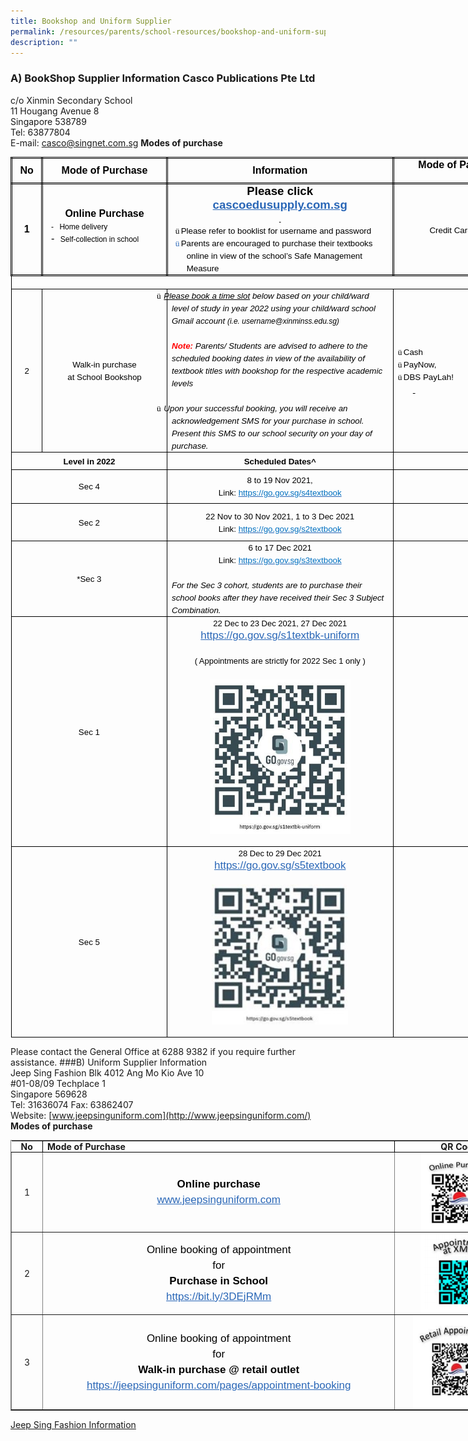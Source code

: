 ```yaml
---
title: Bookshop and Uniform Supplier
permalink: /resources/parents/school-resources/bookshop-and-uniform-supplier/
description: ""
---
```

### A) BookShop Supplier Information Casco Publications Pte Ltd <br />
c/o Xinmin Secondary School <br />
11 Hougang Avenue 8 <br />
Singapore 538789 <br />
Tel: 63877804 <br />
E-mail:&nbsp;[casco@singnet.com.sg](mailto:casco@singnet.com.sg) **Modes of
purchase**

<table
  style="
    margin: 0px;
    outline: 0px;
    padding: 0px;
    border-collapse: collapse;
    width: 826.586px;
    border: none;
  "
  width="654"
  cellpadding="0"
  cellspacing="0"
  border="1"
  class="MsoTableGrid"
>
  <tbody style="margin: 0px; outline: 0px; padding: 0px">
    <tr style="margin: 0px; outline: 0px; padding: 0px; height: 29.05pt">
      <td
        style="
          margin: 0px;
          outline: 0px;
          padding: 0in 5.4pt;
          width: 26.3pt;
          border: 2.5pt double windowtext;
          height: 29.05pt;
        "
        width="35"
      >
        <p
          style="
            margin: 0px 0px 0.0001pt;
            outline: 0px;
            padding: 0px;
            line-height: normal;
            color: rgb(0, 0, 0);
            font-family: Helvetica, sans-serif;
            font-size: 17px;
            font-weight: 400;
            text-align: center;
          "
          align="center"
          class="MsoNormal"
        >
          <b style="margin: 0px; outline: 0px; padding: 0px"
            ><span
              style="margin: 0px; outline: 0px; padding: 0px; font-size: 12pt"
              >No</span
            ></b
          >
        </p>
      </td>
      <td
        style="
          margin: 0px;
          outline: 0px;
          padding: 0in 5.4pt;
          width: 216px;
          border-top: 2.5pt double windowtext;
          border-right: 2.5pt double windowtext;
          border-bottom: 2.5pt double windowtext;
          border-image: initial;
          border-left: none;
          height: 29.05pt;
        "
        width="133"
      >
        <p
          style="
            margin: 0px 0px 0.0001pt;
            outline: 0px;
            padding: 0px;
            line-height: normal;
            color: rgb(0, 0, 0);
            font-family: Helvetica, sans-serif;
            font-size: 17px;
            font-weight: 400;
            text-align: center;
          "
          align="center"
          class="MsoNormal"
        >
          <b style="margin: 0px; outline: 0px; padding: 0px"
            ><span
              style="margin: 0px; outline: 0px; padding: 0px; font-size: 12pt"
              >Mode of Purchase</span
            ></b
          >
        </p>
      </td>
      <td
        style="
          margin: 0px;
          outline: 0px;
          padding: 0in 5.4pt;
          width: 4in;
          border-top: 2.5pt double windowtext;
          border-right: 2.5pt double windowtext;
          border-bottom: 2.5pt double windowtext;
          border-image: initial;
          border-left: none;
          height: 29.05pt;
        "
        width="384"
      >
        <p
          style="
            margin: 0px 0px 0.0001pt;
            outline: 0px;
            padding: 0px;
            line-height: normal;
            color: rgb(0, 0, 0);
            font-family: Helvetica, sans-serif;
            font-size: 17px;
            font-weight: 400;
            text-align: center;
          "
          align="center"
          class="MsoNormal"
        >
          <b style="margin: 0px; outline: 0px; padding: 0px"
            ><span
              style="margin: 0px; outline: 0px; padding: 0px; font-size: 12pt"
              >Information</span
            ></b
          >
        </p>
      </td>
      <td
        style="
          margin: 0px;
          outline: 0px;
          padding: 0in 5.4pt;
          width: 235px;
          border-top: 2.5pt double windowtext;
          border-right: 2.5pt double windowtext;
          border-bottom: 2.5pt double windowtext;
          border-image: initial;
          border-left: none;
          height: 29.05pt;
        "
        valign="top"
        width="102"
      >
        <p
          style="
            margin: 0px 0px 0.0001pt;
            outline: 0px;
            padding: 0px;
            line-height: normal;
            color: rgb(0, 0, 0);
            font-family: Helvetica, sans-serif;
            font-size: 17px;
            font-weight: 400;
            text-align: center;
          "
          align="center"
          class="MsoNormal"
        >
          <b style="margin: 0px; outline: 0px; padding: 0px"
            ><span
              style="margin: 0px; outline: 0px; padding: 0px; font-size: 12pt"
              >Mode of Payment</span
            ></b
          >
        </p>
      </td>
    </tr>
    <tr style="margin: 0px; outline: 0px; padding: 0px; height: 83.65pt">
      <td
        style="
          margin: 0px;
          outline: 0px;
          padding: 0in 5.4pt;
          width: 26.3pt;
          border-right: 2.5pt double windowtext;
          border-bottom: 2.5pt double windowtext;
          border-left: 2.5pt double windowtext;
          border-image: initial;
          border-top: none;
          height: 83.65pt;
        "
        width="35"
      >
        <p
          style="
            margin: 0px 0px 0.0001pt;
            outline: 0px;
            padding: 0px;
            line-height: normal;
            color: rgb(0, 0, 0);
            font-family: Helvetica, sans-serif;
            font-size: 17px;
            font-weight: 400;
            text-align: center;
          "
          align="center"
          class="MsoNormal"
        >
          <b style="margin: 0px; outline: 0px; padding: 0px"
            ><span
              style="margin: 0px; outline: 0px; padding: 0px; font-size: 12pt"
              >1</span
            ></b
          >
        </p>
      </td>
      <td
        style="
          margin: 0px;
          outline: 0px;
          padding: 0in 5.4pt;
          width: 99.45pt;
          border-top: none;
          border-left: none;
          border-bottom: 2.5pt double windowtext;
          border-right: 2.5pt double windowtext;
          height: 83.65pt;
        "
        width="133"
      >
        <p
          style="
            margin: 0px 0px 0.0001pt;
            outline: 0px;
            padding: 0px;
            line-height: normal;
            color: rgb(0, 0, 0);
            font-family: Helvetica, sans-serif;
            font-size: 17px;
            font-weight: 400;
            text-align: center;
          "
          align="center"
          class="MsoNormal"
        >
          <b style="margin: 0px; outline: 0px; padding: 0px"
            ><span
              style="margin: 0px; outline: 0px; padding: 0px; font-size: 12pt"
              >Online Purchase</span
            ></b
          >
        </p>
        <p
          style="
            margin: 0in 0in 0.0001pt 13.3pt;
            outline: 0px;
            padding: 0px;
            line-height: normal;
            color: rgb(0, 0, 0);
            font-family: Helvetica, sans-serif;
            font-size: 17px;
            font-weight: 400;
            text-indent: -9pt;
          "
          class="MsoListParagraphCxSpFirst"
        >
          <span style="margin: 0px; outline: 0px; padding: 0px; font-size: 9pt"
            >-<span
              style="
                margin: 0px;
                outline: 0px;
                padding: 0px;
                font-variant-numeric: normal;
                font-variant-east-asian: normal;
                font-stretch: normal;
                font-size: 7pt;
                line-height: normal;
                font-family: 'Times New Roman';
              "
              >&nbsp;&nbsp;&nbsp;<span>&nbsp;</span></span
            ></span
          ><span style="margin: 0px; outline: 0px; padding: 0px; font-size: 9pt"
            >Home delivery</span
          >
        </p>
        <p
          style="
            margin: 0in 0in 8pt 13.3pt;
            outline: 0px;
            padding: 0px;
            line-height: normal;
            color: rgb(0, 0, 0);
            font-family: Helvetica, sans-serif;
            font-size: 17px;
            font-weight: 400;
            text-indent: -9pt;
          "
          class="MsoListParagraphCxSpLast"
        >
          <span style="margin: 0px; outline: 0px; padding: 0px; font-size: 12pt"
            >-<span
              style="
                margin: 0px;
                outline: 0px;
                padding: 0px;
                font-variant-numeric: normal;
                font-variant-east-asian: normal;
                font-stretch: normal;
                font-size: 7pt;
                line-height: normal;
                font-family: 'Times New Roman';
              "
              >&nbsp;&nbsp;&nbsp;<span>&nbsp;</span></span
            ></span
          ><span style="margin: 0px; outline: 0px; padding: 0px; font-size: 9pt"
            >Self-collection in school<b
              style="margin: 0px; outline: 0px; padding: 0px"
            ></b></span
          ><b style="margin: 0px; outline: 0px; padding: 0px"
            ><span
              style="margin: 0px; outline: 0px; padding: 0px; font-size: 12pt"
            ></span
          ></b>
        </p>
      </td>
      <td
        style="
          margin: 0px;
          outline: 0px;
          padding: 0in 5.4pt;
          width: 4in;
          border-top: none;
          border-left: none;
          border-bottom: 2.5pt double windowtext;
          border-right: 2.5pt double windowtext;
          height: 83.65pt;
        "
        width="384"
      >
        <p
          style="
            margin: 0px 0px 0.0001pt;
            outline: 0px;
            padding: 0px;
            line-height: normal;
            color: rgb(0, 0, 0);
            font-family: Helvetica, sans-serif;
            font-size: 17px;
            font-weight: 400;
            text-align: center;
          "
          align="center"
          class="MsoNormal"
        >
          <b style="margin: 0px; outline: 0px; padding: 0px"
            ><span
              style="margin: 0px; outline: 0px; padding: 0px; font-size: 14pt"
              >Please click</span
            ></b
          >
        </p>
        <p
          style="
            margin: 0px 0px 0.0001pt;
            outline: 0px;
            padding: 0px;
            line-height: normal;
            color: rgb(0, 0, 0);
            font-family: Helvetica, sans-serif;
            font-size: 17px;
            font-weight: 400;
            text-align: center;
          "
          align="center"
          class="MsoNormal"
        >
          <a
            style="
              margin: 0px;
              outline: 0px;
              padding: 0px;
              color: rgb(42, 103, 183);
              text-decoration: underline;
            "
            target="_blank"
            href="http://cascoedusupply.com.sg/"
            ><b style="margin: 0px; outline: 0px; padding: 0px"
              ><span
                style="margin: 0px; outline: 0px; padding: 0px; font-size: 14pt"
                >cascoedusupply.com.sg</span
              ></b
            ></a
          ><b style="margin: 0px; outline: 0px; padding: 0px"
            ><u style="margin: 0px; outline: 0px; padding: 0px"
              ><span
                style="
                  margin: 0px;
                  outline: 0px;
                  padding: 0px;
                  font-size: 14pt;
                  color: rgb(42, 103, 183);
                "
              ></span></u
          ></b>
        </p>
        <p
          style="
            margin: 0px 0px 0.0001pt;
            outline: 0px;
            padding: 0px;
            line-height: normal;
            color: rgb(0, 0, 0);
            font-family: Helvetica, sans-serif;
            font-size: 17px;
            font-weight: 400;
            text-align: center;
          "
          align="center"
          class="MsoNormal"
        >
          <b style="margin: 0px; outline: 0px; padding: 0px"
            ><u style="margin: 0px; outline: 0px; padding: 0px"
              ><span
                style="
                  margin: 0px;
                  outline: 0px;
                  padding: 0px;
                  font-size: 7pt;
                  color: rgb(42, 103, 183);
                "
                >&nbsp;</span
              ></u
            ></b
          >
        </p>
        <p
          style="
            margin: 0in 0in 0.0001pt 17pt;
            outline: 0px;
            padding: 0px;
            line-height: normal;
            color: rgb(0, 0, 0);
            font-family: Helvetica, sans-serif;
            font-size: 17px;
            font-weight: 400;
            text-indent: -13.5pt;
          "
          class="MsoListParagraphCxSpFirst"
        >
          <span
            style="
              margin: 0px;
              outline: 0px;
              padding: 0px;
              font-size: 10pt;
              font-family: Wingdings;
            "
            >ü<span
              style="
                margin: 0px;
                outline: 0px;
                padding: 0px;
                font-variant-numeric: normal;
                font-variant-east-asian: normal;
                font-stretch: normal;
                font-size: 7pt;
                line-height: normal;
                font-family: 'Times New Roman';
              "
              ><span>&nbsp;</span></span
            ></span
          ><span
            style="margin: 0px; outline: 0px; padding: 0px; font-size: 10pt"
            >Please refer to booklist for username and password</span
          >
        </p>
        <p
          style="
            margin: 0in 0in 0.0001pt 17pt;
            outline: 0px;
            padding: 0px;
            line-height: normal;
            color: rgb(0, 0, 0);
            font-family: Helvetica, sans-serif;
            font-size: 17px;
            font-weight: 400;
            text-indent: -13.5pt;
          "
          class="MsoListParagraphCxSpLast"
        >
          <span
            style="
              margin: 0px;
              outline: 0px;
              padding: 0px;
              font-size: 10pt;
              font-family: Wingdings;
              color: rgb(42, 103, 183);
            "
            >ü<span
              style="
                margin: 0px;
                outline: 0px;
                padding: 0px;
                font-variant-numeric: normal;
                font-variant-east-asian: normal;
                font-stretch: normal;
                font-size: 7pt;
                line-height: normal;
                font-family: 'Times New Roman';
              "
              ><span>&nbsp;</span></span
            ></span
          ><span
            style="margin: 0px; outline: 0px; padding: 0px; font-size: 10pt"
            >Parents are encouraged to purchase their textbooks online in view
            of the school’s Safe Management Measure<span
              style="
                margin: 0px;
                outline: 0px;
                padding: 0px;
                color: rgb(42, 103, 183);
              "
            ></span
          ></span>
        </p>
      </td>
      <td
        style="
          margin: 0px;
          outline: 0px;
          padding: 0in 5.4pt;
          width: 76.5pt;
          border-top: none;
          border-left: none;
          border-bottom: 2.5pt double windowtext;
          border-right: 2.5pt double windowtext;
          height: 83.65pt;
        "
        width="102"
      >
        <p
          style="
            margin: 0px 0px 0.0001pt;
            outline: 0px;
            padding: 0px;
            line-height: normal;
            color: rgb(0, 0, 0);
            font-family: Helvetica, sans-serif;
            font-size: 17px;
            font-weight: 400;
            text-align: center;
          "
          align="center"
          class="MsoNormal"
        >
          <span style="margin: 0px; outline: 0px; padding: 0px; font-size: 10pt"
            >Credit Card only</span
          ><b style="margin: 0px; outline: 0px; padding: 0px"
            ><span
              style="margin: 0px; outline: 0px; padding: 0px; font-size: 14pt"
            ></span
          ></b>
        </p>
      </td>
    </tr>
    <tr style="margin: 0px; outline: 0px; padding: 0px; height: 13.45pt">
      <td
        style="
          margin: 0px;
          outline: 0px;
          padding: 0in 5.4pt;
          width: 490.25pt;
          border-right: 1pt solid windowtext;
          border-bottom: 1pt solid windowtext;
          border-left: 1pt solid windowtext;
          border-image: initial;
          border-top: none;
          background-image: initial;
          background-position: initial;
          background-size: initial;
          background-repeat: initial;
          background-attachment: initial;
          background-origin: initial;
          background-clip: initial;
          height: 13.45pt;
        "
        colspan="4"
        width="654"
      >
        <p
          style="
            margin: 0px 0px 0.0001pt;
            outline: 0px;
            padding: 0px;
            line-height: normal;
            color: rgb(0, 0, 0);
            font-family: Helvetica, sans-serif;
            font-size: 17px;
            font-weight: 400;
            background-image: initial;
            background-position: initial;
            background-size: initial;
            background-repeat: initial;
            background-attachment: initial;
            background-origin: initial;
            background-clip: initial;
          "
          class="MsoNormal"
        >
          <i style="margin: 0px; outline: 0px; padding: 0px">&nbsp;</i>
        </p>
      </td>
    </tr>
    <tr style="margin: 0px; outline: 0px; padding: 0px; height: 152.05pt">
      <td
        style="
          margin: 0px;
          outline: 0px;
          padding: 0in 5.4pt;
          width: 26.3pt;
          border-right: 1pt solid windowtext;
          border-bottom: 1pt solid windowtext;
          border-left: 1pt solid windowtext;
          border-image: initial;
          border-top: none;
          height: 152.05pt;
        "
        width="35"
      >
        <p
          style="
            margin: 0px 0px 0.0001pt;
            outline: 0px;
            padding: 0px;
            line-height: normal;
            color: rgb(0, 0, 0);
            font-family: Helvetica, sans-serif;
            font-size: 17px;
            font-weight: 400;
            text-align: center;
          "
          align="center"
          class="MsoNormal"
        >
          <span style="margin: 0px; outline: 0px; padding: 0px; font-size: 10pt"
            >2</span
          >
        </p>
      </td>
      <td
        style="
          margin: 0px;
          outline: 0px;
          padding: 0in 5.4pt;
          width: 99.45pt;
          border-top: none;
          border-left: none;
          border-bottom: 1pt solid windowtext;
          border-right: 1pt solid windowtext;
          height: 152.05pt;
        "
        width="133"
      >
        <p
          style="
            margin: 0px 0px 0.0001pt;
            outline: 0px;
            padding: 0px;
            line-height: normal;
            color: rgb(0, 0, 0);
            font-family: Helvetica, sans-serif;
            font-size: 17px;
            font-weight: 400;
            text-align: center;
          "
          align="center"
          class="MsoNormal"
        >
          <span style="margin: 0px; outline: 0px; padding: 0px; font-size: 10pt"
            >Walk-in purchase</span
          >
        </p>
        <p
          style="
            margin: 0px 0px 0.0001pt;
            outline: 0px;
            padding: 0px;
            line-height: normal;
            color: rgb(0, 0, 0);
            font-family: Helvetica, sans-serif;
            font-size: 17px;
            font-weight: 400;
            text-align: center;
          "
          align="center"
          class="MsoNormal"
        >
          <span style="margin: 0px; outline: 0px; padding: 0px; font-size: 10pt"
            >at School Bookshop</span
          >
        </p>
      </td>
      <td
        style="
          margin: 0px;
          outline: 0px;
          padding: 0in 5.4pt;
          width: 4in;
          border-top: none;
          border-left: none;
          border-bottom: 1pt solid windowtext;
          border-right: 1pt solid windowtext;
          height: 152.05pt;
        "
        width="384"
      >
        <p
          style="
            margin: 0px 0px 0.0001pt;
            outline: 0px;
            padding: 0px;
            line-height: normal;
            color: rgb(0, 0, 0);
            font-family: Helvetica, sans-serif;
            font-size: 17px;
            font-weight: 400;
            text-indent: -0.25in;
            background-image: initial;
            background-position: initial;
            background-size: initial;
            background-repeat: initial;
            background-attachment: initial;
            background-origin: initial;
            background-clip: initial;
          "
          class="MsoListParagraphCxSpFirst"
        >
          <span
            style="
              margin: 0px;
              outline: 0px;
              padding: 0px;
              font-size: 10pt;
              font-family: Wingdings;
            "
            >ü<span
              style="
                margin: 0px;
                outline: 0px;
                padding: 0px;
                font-variant-numeric: normal;
                font-variant-east-asian: normal;
                font-stretch: normal;
                font-size: 7pt;
                line-height: normal;
                font-family: 'Times New Roman';
              "
              >&nbsp;<span>&nbsp;</span></span
            ></span
          ><i style="margin: 0px; outline: 0px; padding: 0px"
            ><u style="margin: 0px; outline: 0px; padding: 0px"
              ><span
                style="margin: 0px; outline: 0px; padding: 0px; font-size: 10pt"
                >Please book a time slot</span
              ></u
            ></i
          ><i style="margin: 0px; outline: 0px; padding: 0px"
            ><span
              style="margin: 0px; outline: 0px; padding: 0px; font-size: 10pt"
              ><span>&nbsp;</span>below based on your child/ward level of study
              in year 2022 using your child/ward school Gmail account<span
                >&nbsp;</span
              ></span
            ></i
          ><i style="margin: 0px; outline: 0px; padding: 0px"
            ><span
              style="margin: 0px; outline: 0px; padding: 0px; font-size: 9pt"
              >(i.e. username@xinminss.edu.sg)</span
            ></i
          ><i style="margin: 0px; outline: 0px; padding: 0px"
            ><span
              style="margin: 0px; outline: 0px; padding: 0px; font-size: 10pt"
            ></span
          ></i>
        </p>
        <p
          style="
            margin: 0px 0px 0.0001pt;
            outline: 0px;
            padding: 0px;
            line-height: normal;
            color: rgb(0, 0, 0);
            font-family: Helvetica, sans-serif;
            font-size: 17px;
            font-weight: 400;
            background-image: initial;
            background-position: initial;
            background-size: initial;
            background-repeat: initial;
            background-attachment: initial;
            background-origin: initial;
            background-clip: initial;
          "
          class="MsoListParagraphCxSpMiddle"
        >
          <i style="margin: 0px; outline: 0px; padding: 0px"
            ><span
              style="margin: 0px; outline: 0px; padding: 0px; font-size: 10pt"
              >&nbsp;</span
            ></i
          >
        </p>
        <p
          style="
            margin: 0px 0px 0.0001pt;
            outline: 0px;
            padding: 0px;
            line-height: normal;
            color: rgb(0, 0, 0);
            font-family: Helvetica, sans-serif;
            font-size: 17px;
            font-weight: 400;
            background-image: initial;
            background-position: initial;
            background-size: initial;
            background-repeat: initial;
            background-attachment: initial;
            background-origin: initial;
            background-clip: initial;
          "
          class="MsoListParagraphCxSpMiddle"
        >
          <b style="margin: 0px; outline: 0px; padding: 0px"
            ><i style="margin: 0px; outline: 0px; padding: 0px"
              ><span
                style="
                  margin: 0px;
                  outline: 0px;
                  padding: 0px;
                  font-size: 10pt;
                  color: red;
                "
                >Note:</span
              ></i
            ></b
          ><i style="margin: 0px; outline: 0px; padding: 0px"
            ><span
              style="
                margin: 0px;
                outline: 0px;
                padding: 0px;
                font-size: 10pt;
                color: red;
              "
              ><span>&nbsp;</span></span
            ></i
          ><i style="margin: 0px; outline: 0px; padding: 0px"
            ><span
              style="margin: 0px; outline: 0px; padding: 0px; font-size: 10pt"
              >Parents/ Students are advised to adhere to the scheduled booking
              dates in view of the availability of textbook titles with bookshop
              for the respective academic levels</span
            ></i
          ><i style="margin: 0px; outline: 0px; padding: 0px"
            ><span
              style="margin: 0px; outline: 0px; padding: 0px; font-size: 8pt"
            ></span
          ></i>
        </p>
        <p
          style="
            margin: 0px 0px 0.0001pt;
            outline: 0px;
            padding: 0px;
            line-height: normal;
            color: rgb(0, 0, 0);
            font-family: Helvetica, sans-serif;
            font-size: 17px;
            font-weight: 400;
            background-image: initial;
            background-position: initial;
            background-size: initial;
            background-repeat: initial;
            background-attachment: initial;
            background-origin: initial;
            background-clip: initial;
          "
          class="MsoListParagraphCxSpMiddle"
        >
          <i style="margin: 0px; outline: 0px; padding: 0px"
            ><span
              style="margin: 0px; outline: 0px; padding: 0px; font-size: 8pt"
              >&nbsp;</span
            ></i
          >
        </p>
        <p
          style="
            margin: 0px 0px 0.0001pt;
            outline: 0px;
            padding: 0px;
            line-height: normal;
            color: rgb(0, 0, 0);
            font-family: Helvetica, sans-serif;
            font-size: 17px;
            font-weight: 400;
            text-indent: -0.25in;
            background-image: initial;
            background-position: initial;
            background-size: initial;
            background-repeat: initial;
            background-attachment: initial;
            background-origin: initial;
            background-clip: initial;
          "
          class="MsoListParagraphCxSpMiddle"
        >
          <span
            style="
              margin: 0px;
              outline: 0px;
              padding: 0px;
              font-size: 10pt;
              font-family: Wingdings;
            "
            >ü<span
              style="
                margin: 0px;
                outline: 0px;
                padding: 0px;
                font-variant-numeric: normal;
                font-variant-east-asian: normal;
                font-stretch: normal;
                font-size: 7pt;
                line-height: normal;
                font-family: 'Times New Roman';
              "
              >&nbsp;<span>&nbsp;</span></span
            ></span
          ><i style="margin: 0px; outline: 0px; padding: 0px"
            ><span
              style="margin: 0px; outline: 0px; padding: 0px; font-size: 10pt"
              >Upon your successful booking, you will receive an acknowledgement
              SMS for your purchase in school. Present this SMS to our school
              security on your day of purchase.</span
            ></i
          ><span
            style="margin: 0px; outline: 0px; padding: 0px; font-size: 10pt"
          ></span>
        </p>
      </td>
      <td
        style="
          margin: 0px;
          outline: 0px;
          padding: 0in 5.4pt;
          width: 76.5pt;
          border-top: none;
          border-left: none;
          border-bottom: 1pt solid windowtext;
          border-right: 1pt solid windowtext;
          height: 152.05pt;
        "
        width="102"
      >
        <p
          style="
            margin: 0in 0in 0.0001pt 12.65pt;
            outline: 0px;
            padding: 0px;
            line-height: normal;
            color: rgb(0, 0, 0);
            font-family: Helvetica, sans-serif;
            font-size: 17px;
            font-weight: 400;
            text-indent: -12.65pt;
            background-image: initial;
            background-position: initial;
            background-size: initial;
            background-repeat: initial;
            background-attachment: initial;
            background-origin: initial;
            background-clip: initial;
          "
          class="MsoListParagraphCxSpMiddle"
        >
          <span
            style="
              margin: 0px;
              outline: 0px;
              padding: 0px;
              font-size: 10pt;
              font-family: Wingdings;
            "
            >ü<span
              style="
                margin: 0px;
                outline: 0px;
                padding: 0px;
                font-variant-numeric: normal;
                font-variant-east-asian: normal;
                font-stretch: normal;
                font-size: 7pt;
                line-height: normal;
                font-family: 'Times New Roman';
              "
              ><span>&nbsp;</span></span
            ></span
          ><span
            style="margin: 0px; outline: 0px; padding: 0px; font-size: 10pt"
            >Cash</span
          >
        </p>
        <p
          style="
            margin: 0in 0in 0.0001pt 12.65pt;
            outline: 0px;
            padding: 0px;
            line-height: normal;
            color: rgb(0, 0, 0);
            font-family: Helvetica, sans-serif;
            font-size: 17px;
            font-weight: 400;
            text-indent: -12.65pt;
            background-image: initial;
            background-position: initial;
            background-size: initial;
            background-repeat: initial;
            background-attachment: initial;
            background-origin: initial;
            background-clip: initial;
          "
          class="MsoListParagraphCxSpMiddle"
        >
          <span
            style="
              margin: 0px;
              outline: 0px;
              padding: 0px;
              font-size: 10pt;
              font-family: Wingdings;
            "
            >ü<span
              style="
                margin: 0px;
                outline: 0px;
                padding: 0px;
                font-variant-numeric: normal;
                font-variant-east-asian: normal;
                font-stretch: normal;
                font-size: 7pt;
                line-height: normal;
                font-family: 'Times New Roman';
              "
              ><span>&nbsp;</span></span
            ></span
          ><span
            style="margin: 0px; outline: 0px; padding: 0px; font-size: 10pt"
            >PayNow,</span
          >
        </p>
        <p
          style="
            margin: 0in 0in 0.0001pt 12.65pt;
            outline: 0px;
            padding: 0px;
            line-height: normal;
            color: rgb(0, 0, 0);
            font-family: Helvetica, sans-serif;
            font-size: 17px;
            font-weight: 400;
            text-indent: -12.65pt;
            background-image: initial;
            background-position: initial;
            background-size: initial;
            background-repeat: initial;
            background-attachment: initial;
            background-origin: initial;
            background-clip: initial;
          "
          class="MsoListParagraphCxSpLast"
        >
          <span
            style="
              margin: 0px;
              outline: 0px;
              padding: 0px;
              font-size: 10pt;
              font-family: Wingdings;
            "
            >ü<span
              style="
                margin: 0px;
                outline: 0px;
                padding: 0px;
                font-variant-numeric: normal;
                font-variant-east-asian: normal;
                font-stretch: normal;
                font-size: 7pt;
                line-height: normal;
                font-family: 'Times New Roman';
              "
              ><span>&nbsp;</span></span
            ></span
          ><span
            style="margin: 0px; outline: 0px; padding: 0px; font-size: 10pt"
            >DBS PayLah!</span
          >
        </p>
        <p
          style="
            margin: 0in 0in 0.0001pt 0.25in;
            outline: 0px;
            padding: 0px;
            line-height: normal;
            color: rgb(0, 0, 0);
            font-family: Helvetica, sans-serif;
            font-size: 17px;
            font-weight: 400;
            background-image: initial;
            background-position: initial;
            background-size: initial;
            background-repeat: initial;
            background-attachment: initial;
            background-origin: initial;
            background-clip: initial;
          "
          class="MsoNormal"
        >
          <i style="margin: 0px; outline: 0px; padding: 0px"
            ><u style="margin: 0px; outline: 0px; padding: 0px"
              ><span
                style="margin: 0px; outline: 0px; padding: 0px; font-size: 10pt"
                >&nbsp;</span
              ></u
            ></i
          >
        </p>
      </td>
    </tr>
    <tr style="margin: 0px; outline: 0px; padding: 0px; height: 19.75pt">
      <td
        style="
          margin: 0px;
          outline: 0px;
          padding: 0in 5.4pt;
          width: 125.75pt;
          border-right: 1pt solid windowtext;
          border-bottom: 1pt solid windowtext;
          border-left: 1pt solid windowtext;
          border-image: initial;
          border-top: none;
          height: 19.75pt;
        "
        colspan="2"
        width="168"
      >
        <p
          style="
            margin: 0px 0px 0.0001pt;
            outline: 0px;
            padding: 0px;
            line-height: normal;
            color: rgb(0, 0, 0);
            font-family: Helvetica, sans-serif;
            font-size: 17px;
            font-weight: 400;
            text-align: center;
          "
          align="center"
          class="MsoNormal"
        >
          <b style="margin: 0px; outline: 0px; padding: 0px"
            ><span
              style="margin: 0px; outline: 0px; padding: 0px; font-size: 10pt"
              >Level in 2022</span
            ></b
          >
        </p>
      </td>
      <td
        style="
          margin: 0px;
          outline: 0px;
          padding: 0in 5.4pt;
          width: 4in;
          border-top: none;
          border-left: none;
          border-bottom: 1pt solid windowtext;
          border-right: 1pt solid windowtext;
          height: 19.75pt;
        "
        width="384"
      >
        <p
          style="
            margin: 0px 0px 0.0001pt;
            outline: 0px;
            padding: 0px;
            line-height: normal;
            color: rgb(0, 0, 0);
            font-family: Helvetica, sans-serif;
            font-size: 17px;
            font-weight: 400;
            text-align: center;
          "
          align="center"
          class="MsoNormal"
        >
          <b style="margin: 0px; outline: 0px; padding: 0px"
            ><span
              style="margin: 0px; outline: 0px; padding: 0px; font-size: 10pt"
              >Scheduled Dates^</span
            ></b
          >
        </p>
      </td>
      <td
        style="
          margin: 0px;
          outline: 0px;
          padding: 0in 5.4pt;
          width: 76.5pt;
          border-top: none;
          border-left: none;
          border-bottom: 1pt solid windowtext;
          border-right: 1pt solid windowtext;
          height: 19.75pt;
        "
        valign="top"
        width="102"
      >
        <p
          style="
            margin: 0px 0px 0.0001pt;
            outline: 0px;
            padding: 0px;
            line-height: normal;
            color: rgb(0, 0, 0);
            font-family: Helvetica, sans-serif;
            font-size: 17px;
            font-weight: 400;
            text-align: center;
          "
          align="center"
          class="MsoNormal"
        >
          <b style="margin: 0px; outline: 0px; padding: 0px"
            ><span
              style="margin: 0px; outline: 0px; padding: 0px; font-size: 10pt"
              >&nbsp;</span
            ></b
          >
        </p>
      </td>
    </tr>
    <tr style="margin: 0px; outline: 0px; padding: 0px; height: 40pt">
      <td
        style="
          margin: 0px;
          outline: 0px;
          padding: 0in 5.4pt;
          width: 125.75pt;
          border-right: 1pt solid windowtext;
          border-bottom: 1pt solid windowtext;
          border-left: 1pt solid windowtext;
          border-image: initial;
          border-top: none;
          height: 40pt;
        "
        colspan="2"
        width="168"
      >
        <p
          style="
            margin: 0px 0px 0.0001pt;
            outline: 0px;
            padding: 0px;
            line-height: normal;
            color: rgb(0, 0, 0);
            font-family: Helvetica, sans-serif;
            font-size: 17px;
            font-weight: 400;
            text-align: center;
          "
          align="center"
          class="MsoNormal"
        >
          <span style="margin: 0px; outline: 0px; padding: 0px; font-size: 10pt"
            >Sec 4</span
          >
        </p>
      </td>
      <td
        style="
          margin: 0px;
          outline: 0px;
          padding: 0in 5.4pt;
          width: 4in;
          border-top: none;
          border-left: none;
          border-bottom: 1pt solid windowtext;
          border-right: 1pt solid windowtext;
          height: 40pt;
        "
        width="384"
      >
        <p
          style="
            margin: 0px 0px 0.0001pt;
            outline: 0px;
            padding: 0px;
            line-height: normal;
            color: rgb(0, 0, 0);
            font-family: Helvetica, sans-serif;
            font-size: 17px;
            font-weight: 400;
            text-align: center;
          "
          align="center"
          class="MsoNormal"
        >
          <span style="margin: 0px; outline: 0px; padding: 0px; font-size: 10pt"
            >8 to 19 Nov 2021,</span
          >
        </p>
        <p
          style="
            margin: 0px 0px 0.0001pt;
            outline: 0px;
            padding: 0px;
            line-height: normal;
            color: rgb(0, 0, 0);
            font-family: Helvetica, sans-serif;
            font-size: 17px;
            font-weight: 400;
            text-align: center;
          "
          align="center"
          class="MsoNormal"
        >
          <span style="margin: 0px; outline: 0px; padding: 0px; font-size: 10pt"
            >Link:<span>&nbsp;</span></span
          ><a
            style="
              margin: 0px;
              outline: 0px;
              padding: 0px;
              color: rgb(42, 103, 183);
              text-decoration: underline;
            "
            href="https://go.gov.sg/s4textbook"
            ><span
              style="
                margin: 0px;
                outline: 0px;
                padding: 0px;
                font-size: 10pt;
                color: rgb(0, 112, 192);
              "
              >https://go.gov.sg/s4textbook</span
            ></a
          ><span
            style="
              margin: 0px;
              outline: 0px;
              padding: 0px;
              font-size: 10pt;
              font-family: Arial, sans-serif;
              color: rgb(56, 74, 81);
            "
          ></span
          ><span
            style="margin: 0px; outline: 0px; padding: 0px; font-size: 10pt"
          ></span>
        </p>
      </td>
      <td
        style="
          margin: 0px;
          outline: 0px;
          padding: 0in 5.4pt;
          width: 76.5pt;
          border-top: none;
          border-left: none;
          border-bottom: 1pt solid windowtext;
          border-right: 1pt solid windowtext;
          height: 40pt;
        "
        valign="top"
        width="102"
      >
        <p
          style="
            margin: 0px 0px 0.0001pt;
            outline: 0px;
            padding: 0px;
            line-height: normal;
            color: rgb(0, 0, 0);
            font-family: Helvetica, sans-serif;
            font-size: 17px;
            font-weight: 400;
            text-align: center;
          "
          align="center"
          class="MsoNormal"
        >
          <span style="margin: 0px; outline: 0px; padding: 0px; font-size: 10pt"
            >&nbsp;</span
          >
        </p>
      </td>
    </tr>
    <tr style="margin: 0px; outline: 0px; padding: 0px; height: 44.5pt">
      <td
        style="
          margin: 0px;
          outline: 0px;
          padding: 0in 5.4pt;
          width: 125.75pt;
          border-right: 1pt solid windowtext;
          border-bottom: 1pt solid windowtext;
          border-left: 1pt solid windowtext;
          border-image: initial;
          border-top: none;
          height: 44.5pt;
        "
        colspan="2"
        width="168"
      >
        <p
          style="
            margin: 0px 0px 0.0001pt;
            outline: 0px;
            padding: 0px;
            line-height: normal;
            color: rgb(0, 0, 0);
            font-family: Helvetica, sans-serif;
            font-size: 17px;
            font-weight: 400;
            text-align: center;
          "
          align="center"
          class="MsoNormal"
        >
          <span style="margin: 0px; outline: 0px; padding: 0px; font-size: 10pt"
            >Sec 2</span
          >
        </p>
      </td>
      <td
        style="
          margin: 0px;
          outline: 0px;
          padding: 0in 5.4pt;
          width: 4in;
          border-top: none;
          border-left: none;
          border-bottom: 1pt solid windowtext;
          border-right: 1pt solid windowtext;
          height: 44.5pt;
        "
        width="384"
      >
        <p
          style="
            margin: 0px 0px 0.0001pt;
            outline: 0px;
            padding: 0px;
            line-height: normal;
            color: rgb(0, 0, 0);
            font-family: Helvetica, sans-serif;
            font-size: 17px;
            font-weight: 400;
            text-align: center;
          "
          align="center"
          class="MsoNormal"
        >
          <span style="margin: 0px; outline: 0px; padding: 0px; font-size: 10pt"
            >22 Nov to 30 Nov 2021, 1 to 3 Dec 2021<br
              style="margin: 0px; outline: 0px; padding: 0px"
            />Link:<span>&nbsp;</span></span
          ><a
            style="
              margin: 0px;
              outline: 0px;
              padding: 0px;
              color: rgb(42, 103, 183);
              text-decoration: underline;
            "
            href="https://go.gov.sg/s2textbook"
            ><span
              style="
                margin: 0px;
                outline: 0px;
                padding: 0px;
                font-size: 10pt;
                color: rgb(0, 112, 192);
              "
              >https://go.gov.sg/s2textbook</span
            ></a
          ><span
            style="
              margin: 0px;
              outline: 0px;
              padding: 0px;
              font-size: 10pt;
              font-family: Arial, sans-serif;
              color: rgb(0, 112, 192);
            "
          ></span
          ><span
            style="margin: 0px; outline: 0px; padding: 0px; font-size: 10pt"
          ></span>
        </p>
      </td>
      <td
        style="
          margin: 0px;
          outline: 0px;
          padding: 0in 5.4pt;
          width: 76.5pt;
          border-top: none;
          border-left: none;
          border-bottom: 1pt solid windowtext;
          border-right: 1pt solid windowtext;
          height: 44.5pt;
        "
        valign="top"
        width="102"
      >
        <p
          style="
            margin: 0px 0px 0.0001pt;
            outline: 0px;
            padding: 0px;
            line-height: normal;
            color: rgb(0, 0, 0);
            font-family: Helvetica, sans-serif;
            font-size: 17px;
            font-weight: 400;
            text-align: center;
          "
          align="center"
          class="MsoNormal"
        >
          <span style="margin: 0px; outline: 0px; padding: 0px; font-size: 10pt"
            >&nbsp;</span
          >
        </p>
      </td>
    </tr>
    <tr style="margin: 0px; outline: 0px; padding: 0px; height: 64.75pt">
      <td
        style="
          margin: 0px;
          outline: 0px;
          padding: 0in 5.4pt;
          width: 125.75pt;
          border-right: 1pt solid windowtext;
          border-bottom: 1pt solid windowtext;
          border-left: 1pt solid windowtext;
          border-image: initial;
          border-top: none;
          height: 64.75pt;
        "
        colspan="2"
        width="168"
      >
        <p
          style="
            margin: 0px 0px 0.0001pt;
            outline: 0px;
            padding: 0px;
            line-height: normal;
            color: rgb(0, 0, 0);
            font-family: Helvetica, sans-serif;
            font-size: 17px;
            font-weight: 400;
            text-align: center;
          "
          align="center"
          class="MsoNormal"
        >
          <span style="margin: 0px; outline: 0px; padding: 0px; font-size: 10pt"
            >*Sec 3</span
          >
        </p>
      </td>
      <td
        style="
          margin: 0px;
          outline: 0px;
          padding: 0in 5.4pt;
          width: 4in;
          border-top: none;
          border-left: none;
          border-bottom: 1pt solid windowtext;
          border-right: 1pt solid windowtext;
          height: 64.75pt;
        "
        width="384"
      >
        <p
          style="
            margin: 0px 0px 0.0001pt;
            outline: 0px;
            padding: 0px;
            line-height: normal;
            color: rgb(0, 0, 0);
            font-family: Helvetica, sans-serif;
            font-size: 17px;
            font-weight: 400;
            text-align: center;
          "
          align="center"
          class="MsoNormal"
        >
          <span style="margin: 0px; outline: 0px; padding: 0px; font-size: 10pt"
            >6 to 17 Dec 2021<br
              style="margin: 0px; outline: 0px; padding: 0px"
            />Link:<span>&nbsp;</span></span
          ><a
            style="
              margin: 0px;
              outline: 0px;
              padding: 0px;
              color: rgb(42, 103, 183);
              text-decoration: underline;
            "
            href="https://go.gov.sg/s3textbook"
            ><span
              style="
                margin: 0px;
                outline: 0px;
                padding: 0px;
                font-size: 10pt;
                color: rgb(0, 112, 192);
              "
              >https://go.gov.sg/s3textbook</span
            ></a
          ><span
            style="margin: 0px; outline: 0px; padding: 0px"
            class="MsoHyperlink"
            ><span
              style="
                margin: 0px;
                outline: 0px;
                padding: 0px;
                font-size: 10pt;
                color: rgb(0, 112, 192);
              "
            ></span
          ></span>
        </p>
        <p
          style="
            margin: 0px 0px 0.0001pt;
            outline: 0px;
            padding: 0px;
            line-height: normal;
            color: rgb(0, 0, 0);
            font-family: Helvetica, sans-serif;
            font-size: 17px;
            font-weight: 400;
            text-align: center;
          "
          align="center"
          class="MsoNormal"
        >
          <span
            style="margin: 0px; outline: 0px; padding: 0px"
            class="MsoHyperlink"
            ><span
              style="
                margin: 0px;
                outline: 0px;
                padding: 0px;
                font-size: 10pt;
                color: rgb(0, 112, 192);
              "
              >&nbsp;</span
            ></span
          >
        </p>
        <p
          style="
            margin: 0px 0px 0.0001pt;
            outline: 0px;
            padding: 0px;
            line-height: normal;
            color: rgb(0, 0, 0);
            font-family: Helvetica, sans-serif;
            font-size: 17px;
            font-weight: 400;
            background-image: initial;
            background-position: initial;
            background-size: initial;
            background-repeat: initial;
            background-attachment: initial;
            background-origin: initial;
            background-clip: initial;
          "
          class="MsoNormal"
        >
          <i style="margin: 0px; outline: 0px; padding: 0px"
            ><span
              style="margin: 0px; outline: 0px; padding: 0px; font-size: 10pt"
              >For the Sec 3 cohort, students are to purchase their school books
              after they have received their Sec 3 Subject Combination.</span
            ></i
          >
        </p>
      </td>
      <td
        style="
          margin: 0px;
          outline: 0px;
          padding: 0in 5.4pt;
          width: 76.5pt;
          border-top: none;
          border-left: none;
          border-bottom: 1pt solid windowtext;
          border-right: 1pt solid windowtext;
          height: 64.75pt;
        "
        valign="top"
        width="102"
      >
        <p
          style="
            margin: 0px 0px 0.0001pt;
            outline: 0px;
            padding: 0px;
            line-height: normal;
            color: rgb(0, 0, 0);
            font-family: Helvetica, sans-serif;
            font-size: 17px;
            font-weight: 400;
            text-align: center;
          "
          align="center"
          class="MsoNormal"
        >
          <span style="margin: 0px; outline: 0px; padding: 0px; font-size: 10pt"
            >&nbsp;</span
          >
        </p>
      </td>
    </tr>
    <tr style="margin: 0px; outline: 0px; padding: 0px; height: 19.75pt">
      <td
        style="
          margin: 0px;
          outline: 0px;
          padding: 0in 5.4pt;
          width: 125.75pt;
          border-right: 1pt solid windowtext;
          border-bottom: 1pt solid windowtext;
          border-left: 1pt solid windowtext;
          border-image: initial;
          border-top: none;
          height: 19.75pt;
        "
        colspan="2"
        width="168"
      >
        <p
          style="
            margin: 0px 0px 0.0001pt;
            outline: 0px;
            padding: 0px;
            line-height: normal;
            color: rgb(0, 0, 0);
            font-family: Helvetica, sans-serif;
            font-size: 17px;
            font-weight: 400;
            text-align: center;
          "
          align="center"
          class="MsoNormal"
        >
          <span style="margin: 0px; outline: 0px; padding: 0px; font-size: 10pt"
            >Sec 1</span
          >
        </p>
      </td>
      <td
        style="
          margin: 0px;
          outline: 0px;
          padding: 0in 5.4pt;
          width: 4in;
          border-top: none;
          border-left: none;
          border-bottom: 1pt solid windowtext;
          border-right: 1pt solid windowtext;
          height: 19.75pt;
        "
        width="384"
      >
        <p
          style="
            margin: 0px 0px 0.0001pt;
            outline: 0px;
            padding: 0px;
            line-height: normal;
            color: rgb(0, 0, 0);
            font-family: Helvetica, sans-serif;
            font-size: 17px;
            font-weight: 400;
          "
          class="MsoNormal"
        ></p>
        <p
          style="
            margin: 0px 0px 0.0001pt;
            outline: 0px;
            padding: 0px;
            line-height: normal;
            color: rgb(0, 0, 0);
            font-family: Helvetica, sans-serif;
            font-size: 17px;
            font-weight: 400;
            text-align: center;
          "
          class="MsoNormal"
        >
          <font style="margin: 0px; outline: 0px; padding: 0px" size="2"
            >22 Dec to 23 Dec 2021, 27 Dec 2021</font
          >
        </p>
        <p
          style="
            margin: 0px 0px 0.0001pt;
            outline: 0px;
            padding: 0px;
            line-height: normal;
            color: rgb(0, 0, 0);
            font-family: Helvetica, sans-serif;
            font-size: 17px;
            font-weight: 400;
            text-align: center;
          "
          class="MsoNormal"
        >
          <a
            style="
              margin: 0px;
              outline: 0px;
              padding: 0px;
              color: rgb(42, 103, 183);
              text-decoration: underline;
            "
            target="_blank"
            href="https://go.gov.sg/s1textbk-uniform"
            >https://go.gov.sg/s1textbk-uniform</a
          ><br style="margin: 0px; outline: 0px; padding: 0px" />
        </p>
        <p
          style="
            margin: 0px 0px 0.0001pt;
            outline: 0px;
            padding: 0px;
            line-height: normal;
            color: rgb(0, 0, 0);
            font-family: Helvetica, sans-serif;
            font-size: 17px;
            font-weight: 400;
            text-align: center;
          "
          class="MsoNormal"
        >
          <br style="margin: 0px; outline: 0px; padding: 0px" />
        </p>
        <p
          style="
            margin: 0px 0px 0.0001pt;
            outline: 0px;
            padding: 0px;
            line-height: normal;
            color: rgb(0, 0, 0);
            font-family: Helvetica, sans-serif;
            font-size: 17px;
            font-weight: 400;
          "
          class="MsoNormal"
        ></p>
        <p
          style="
            margin: 0px 0px 0.0001pt;
            outline: 0px;
            padding: 0px;
            line-height: normal;
            color: rgb(0, 0, 0);
            font-family: Helvetica, sans-serif;
            font-size: 17px;
            font-weight: 400;
            text-align: center;
          "
          class="MsoNormal"
        >
          <font style="margin: 0px; outline: 0px; padding: 0px" size="2"
            >( Appointments are strictly for 2022 Sec 1 only )</font
          >
        </p>
        <p
          style="
            margin: 0px 0px 0.0001pt;
            outline: 0px;
            padding: 0px;
            line-height: normal;
            color: rgb(0, 0, 0);
            font-family: Helvetica, sans-serif;
            font-size: 17px;
            font-weight: 400;
            text-align: center;
          "
          class="MsoNormal"
        >
          <font style="margin: 0px; outline: 0px; padding: 0px" size="2"
            ><br style="margin: 0px; outline: 0px; padding: 0px"
          /></font>
        </p>
        <p
          style="
            margin: 0px 0px 0.0001pt;
            outline: 0px;
            padding: 0px;
            line-height: normal;
            color: rgb(0, 0, 0);
            font-family: Helvetica, sans-serif;
            font-size: 17px;
            font-weight: 400;
            text-align: center;
          "
          class="MsoNormal"
        >
          <img
            style="
              margin: auto;
              outline: 0px;
              padding: 0px;
              border: none;
              max-width: 100%;
              clear: both;
              display: block;
              width: 225px;
              height: 247px;
            "
            class="ive_eobj_center"
            alt="sec 1 booking.jpg"
            src="/images/sec%201%20booking.jpeg"
          /><font style="margin: 0px; outline: 0px; padding: 0px" size="2"
            ><br style="margin: 0px; outline: 0px; padding: 0px"
          /></font>
        </p>
      </td>
      <td
        style="
          margin: 0px;
          outline: 0px;
          padding: 0in 5.4pt;
          width: 76.5pt;
          border-top: none;
          border-left: none;
          border-bottom: 1pt solid windowtext;
          border-right: 1pt solid windowtext;
          height: 19.75pt;
        "
        valign="top"
        width="102"
      >
        <p
          style="
            margin: 0px 0px 0.0001pt;
            outline: 0px;
            padding: 0px;
            line-height: normal;
            color: rgb(0, 0, 0);
            font-family: Helvetica, sans-serif;
            font-size: 17px;
            font-weight: 400;
          "
          class="MsoNormal"
        >
          <span style="margin: 0px; outline: 0px; padding: 0px; font-size: 10pt"
            >&nbsp;</span
          >
        </p>
      </td>
    </tr>
    <tr style="margin: 0px; outline: 0px; padding: 0px; height: 19.75pt">
      <td
        style="
          margin: 0px;
          outline: 0px;
          padding: 0in 5.4pt;
          width: 125.75pt;
          border-right: 1pt solid windowtext;
          border-bottom: 1pt solid windowtext;
          border-left: 1pt solid windowtext;
          border-image: initial;
          border-top: none;
          height: 19.75pt;
        "
        colspan="2"
        width="168"
      >
        <p
          style="
            margin: 0px 0px 0.0001pt;
            outline: 0px;
            padding: 0px;
            line-height: normal;
            color: rgb(0, 0, 0);
            font-family: Helvetica, sans-serif;
            font-size: 17px;
            font-weight: 400;
            text-align: center;
          "
          align="center"
          class="MsoNormal"
        >
          <span style="margin: 0px; outline: 0px; padding: 0px; font-size: 10pt"
            >Sec 5</span
          >
        </p>
      </td>
      <td
        style="
          margin: 0px;
          outline: 0px;
          padding: 0in 5.4pt;
          width: 4in;
          border-top: none;
          border-left: none;
          border-bottom: 1pt solid windowtext;
          border-right: 1pt solid windowtext;
          height: 19.75pt;
        "
        width="384"
      >
        <p
          style="
            margin: 0px 0px 0.0001pt;
            outline: 0px;
            padding: 0px;
            line-height: normal;
            color: rgb(0, 0, 0);
            font-family: Helvetica, sans-serif;
            font-size: 17px;
            font-weight: 400;
          "
          class="MsoNormal"
        ></p>
        <p
          style="
            margin: 0px 0px 0.0001pt;
            outline: 0px;
            padding: 0px;
            line-height: normal;
            color: rgb(0, 0, 0);
            font-family: Helvetica, sans-serif;
            font-size: 17px;
            font-weight: 400;
            text-align: center;
          "
          class="MsoNormal"
        >
          <font style="margin: 0px; outline: 0px; padding: 0px" size="2"
            >28 Dec to 29 Dec 2021</font
          >
        </p>
        <p
          style="
            margin: 0px 0px 0.0001pt;
            outline: 0px;
            padding: 0px;
            line-height: normal;
            color: rgb(0, 0, 0);
            font-family: Helvetica, sans-serif;
            font-size: 17px;
            font-weight: 400;
            text-align: center;
          "
          class="MsoNormal"
        >
          <a
            style="
              margin: 0px;
              outline: 0px;
              padding: 0px;
              color: rgb(42, 103, 183);
              text-decoration: underline;
            "
            target="_blank"
            href="https://go.gov.sg/s5textbook"
            >https://go.gov.sg/s5textbook</a
          ><br style="margin: 0px; outline: 0px; padding: 0px" />
        </p>
        <p
          style="
            margin: 0px 0px 0.0001pt;
            outline: 0px;
            padding: 0px;
            line-height: normal;
            color: rgb(0, 0, 0);
            font-family: Helvetica, sans-serif;
            font-size: 17px;
            font-weight: 400;
            text-align: center;
          "
          class="MsoNormal"
        >
          <br style="margin: 0px; outline: 0px; padding: 0px" />
        </p>
        <p
          style="
            margin: 0px 0px 0.0001pt;
            outline: 0px;
            padding: 0px;
            line-height: normal;
            color: rgb(0, 0, 0);
            font-family: Helvetica, sans-serif;
            font-size: 17px;
            font-weight: 400;
            text-align: center;
          "
          class="MsoNormal"
        >
          <img
            style="
              margin: auto;
              outline: 0px;
              padding: 0px;
              border: none;
              max-width: 100%;
              clear: both;
              display: block;
              width: 218px;
              height: 224px;
            "
            class="ive_eobj_center"
            alt="sec 5 booking.jpg"
            src="/images/sec%205%20booking.jpeg"
          /><br style="margin: 0px; outline: 0px; padding: 0px" />
        </p>
      </td>
      <td
        style="
          margin: 0px;
          outline: 0px;
          padding: 0in 5.4pt;
          width: 76.5pt;
          border-top: none;
          border-left: none;
          border-bottom: 1pt solid windowtext;
          border-right: 1pt solid windowtext;
          height: 19.75pt;
        "
        valign="top"
        width="102"
      >
        <p
          style="
            margin: 0px 0px 0.0001pt;
            outline: 0px;
            padding: 0px;
            line-height: normal;
            color: rgb(0, 0, 0);
            font-family: Helvetica, sans-serif;
            font-size: 17px;
            font-weight: 400;
          "
          class="MsoNormal"
        >
          <span style="margin: 0px; outline: 0px; padding: 0px; font-size: 10pt"
            >&nbsp;</span
          >
        </p>
      </td>
    </tr>
  </tbody>
</table>

Please contact the General Office at 6288 9382 if you require further
assistance. ###B) Uniform Supplier Information<br />Jeep Sing Fashion Blk 4012
Ang Mo Kio Ave 10<br />#01-08/09 Techplace 1<br />Singapore 569628<br />Tel:
31636074 Fax: 63862407<br />
Website:&nbsp;[www.jeepsinguniform.com](http://www.jeepsinguniform.com/) **Modes
of purchase**
<table
  style="
    margin: 0px;
    outline: 0px;
    padding: 0px;
    border-collapse: collapse;
    width: 823.094px;
		border=1px;
  "
  width="662"
  cellpadding="0"
  cellspacing="0"
  border="1"
  class="MsoTableGrid"
>
  <tbody style="margin: 0px; outline: 0px; padding: 0px">
    <tr style="margin: 0px; outline: 0px; padding: 0px">
      <td
        style="
          margin: 0px;
          outline: 0px;
          padding: 0in 5.4pt;
          text-align: center;
          width: 27.85pt;
          border-top: 1pt solid windowtext;
          border-right: 1pt solid windowtext;
          border-bottom: 1pt solid windowtext;
          border-image: initial;
          border-left: none;
          height: 11.55pt;
        "
        width="37"
      >
        <b style="margin: 0px; outline: 0px; padding: 0px">No</b>
      </td>
      <td
        style="
          margin: 0px;
          outline: 0px;
          padding: 0in 5.4pt;
          text-align: left;
          width: 575px;
          border: 1pt solid windowtext;
          height: 11.55pt;
        "
        width="434"
      >
        <b style="margin: 0px; outline: 0px; padding: 0px">Mode of Purchase</b>
      </td>
      <td
        style="
          margin: 0px;
          outline: 0px;
          padding: 0in 5.4pt;
          text-align: center;
          width: 212px;
          border: 1pt solid windowtext;
          height: 11.55pt;
        "
        valign="top"
        width="192"
      >
        <b style="margin: 0px; outline: 0px; padding: 0px">QR Code</b>
      </td>
    </tr>
    <tr style="margin: 0px; outline: 0px; padding: 0px">
      <td style="margin: 0px; outline: 0px; padding: 0px; text-align: center">
        1
      </td>
      <td style="margin: 0px; outline: 0px; padding: 0px">
        <div
          style="
            margin: 0px;
            outline: 0px;
            padding: 0px;
            line-height: 24.99px;
            color: rgb(0, 0, 0);
            font-family: Helvetica, sans-serif;
            font-size: 17px;
            font-weight: 400;
            text-align: center;
          "
        >
          <b
            style="
              margin: 0px;
              outline: 0px;
              padding: 0px;
              background-color: initial;
            "
            >Online purchase</b
          >
        </div>
        <div
          style="
            margin: 0px;
            outline: 0px;
            padding: 0px;
            line-height: 24.99px;
            color: rgb(0, 0, 0);
            font-family: Helvetica, sans-serif;
            font-size: 17px;
            font-weight: 400;
            text-align: center;
          "
        >
          <a
            style="
              margin: 0px;
              outline: 0px;
              padding: 0px;
              color: rgb(42, 103, 183);
              text-decoration: underline;
            "
            href="http://www.jeepsinguniform.com/"
          ></a
          ><a
            style="
              margin: 0px;
              outline: 0px;
              padding: 0px;
              color: rgb(42, 103, 183);
              text-decoration: underline;
              background-color: initial;
            "
            target="_blank"
            href="http://www.jeepsinguniform.com/"
            >www.jeepsinguniform.com</a
          ><br style="margin: 0px; outline: 0px; padding: 0px" />
        </div>
      </td>
      <td style="margin: 0px; outline: 0px; padding: 0px">
        <img
          style="
            margin: auto;
            outline: 0px;
            padding: 0px;
            border: none;
            max-width: 100%;
            clear: both;
            display: block;
          "
          class="ive_eobj_center"
          src="/images/Online%20purchase.png"
        />
      </td>
    </tr>
    <tr style="margin: 0px; outline: 0px; padding: 0px; height: 71.7pt">
      <td style="margin: 0px; outline: 0px; padding: 0px; text-align: center">
        2
      </td>
      <td style="margin: 0px; outline: 0px; padding: 0px">
        <div
          style="
            margin: 0px;
            outline: 0px;
            padding: 0px;
            line-height: 24.99px;
            color: rgb(0, 0, 0);
            font-family: Helvetica, sans-serif;
            font-size: 17px;
            font-weight: 400;
            text-align: center;
          "
        >
          <span
            style="
              margin: 0px;
              outline: 0px;
              padding: 0px;
              background-color: initial;
            "
            >Online booking of appointment</span
          >
        </div>
        <div
          style="
            margin: 0px;
            outline: 0px;
            padding: 0px;
            line-height: 24.99px;
            color: rgb(0, 0, 0);
            font-family: Helvetica, sans-serif;
            font-size: 17px;
            font-weight: 400;
            text-align: center;
          "
        >
          <span
            style="
              margin: 0px;
              outline: 0px;
              padding: 0px;
              background-color: initial;
            "
            >for</span
          >
        </div>
        <div
          style="
            margin: 0px;
            outline: 0px;
            padding: 0px;
            line-height: 24.99px;
            color: rgb(0, 0, 0);
            font-family: Helvetica, sans-serif;
            font-size: 17px;
            font-weight: 400;
            text-align: center;
          "
        >
          <span
            style="
              margin: 0px;
              outline: 0px;
              padding: 0px;
              background-color: initial;
            "
            ><b style="margin: 0px; outline: 0px; padding: 0px"
              >Purchase in School</b
            ></span
          >
        </div>
        <div
          style="
            margin: 0px;
            outline: 0px;
            padding: 0px;
            line-height: 24.99px;
            color: rgb(0, 0, 0);
            font-family: Helvetica, sans-serif;
            font-size: 17px;
            font-weight: 400;
            text-align: center;
          "
        >
          <a
            style="
              margin: 0px;
              outline: 0px;
              padding: 0px;
              color: rgb(42, 103, 183);
              text-decoration: underline;
            "
            href="https://bit.ly/3DEjRMm"
          ></a
          ><a
            style="
              margin: 0px;
              outline: 0px;
              padding: 0px;
              color: rgb(42, 103, 183);
              text-decoration: underline;
              background-color: initial;
            "
            target="_blank"
            href="https://bit.ly/3DEjRMm"
            >https://bit.ly/3DEjRMm</a
          ><br style="margin: 0px; outline: 0px; padding: 0px" />
        </div>
      </td>
      <td style="margin: 0px; outline: 0px; padding: 0px">
        <img
          style="
            margin: auto;
            outline: 0px;
            padding: 0px;
            border: none;
            max-width: 100%;
            clear: both;
            display: block;
          "
          class="ive_eobj_center"
          src="/images/AppointmentAtXMSS.png"
        />
      </td>
    </tr>
    <tr style="margin: 0px; outline: 0px; padding: 0px; height: 83.6pt">
      <td style="margin: 0px; outline: 0px; padding: 0px; text-align: center">
        3
      </td>
      <td style="margin: 0px; outline: 0px; padding: 0px">
        <div
          style="
            margin: 0px;
            outline: 0px;
            padding: 0px;
            line-height: 24.99px;
            color: rgb(0, 0, 0);
            font-family: Helvetica, sans-serif;
            font-size: 17px;
            font-weight: 400;
            text-align: center;
          "
        >
          <span
            style="
              margin: 0px;
              outline: 0px;
              padding: 0px;
              background-color: initial;
            "
            >Online booking of appointment</span
          >
        </div>
        <div
          style="
            margin: 0px;
            outline: 0px;
            padding: 0px;
            line-height: 24.99px;
            color: rgb(0, 0, 0);
            font-family: Helvetica, sans-serif;
            font-size: 17px;
            font-weight: 400;
            text-align: center;
          "
        >
          <span
            style="
              margin: 0px;
              outline: 0px;
              padding: 0px;
              background-color: initial;
            "
            >for</span
          >
        </div>
        <div
          style="
            margin: 0px;
            outline: 0px;
            padding: 0px;
            line-height: 24.99px;
            color: rgb(0, 0, 0);
            font-family: Helvetica, sans-serif;
            font-size: 17px;
            font-weight: 400;
            text-align: center;
          "
        >
          <span
            style="
              margin: 0px;
              outline: 0px;
              padding: 0px;
              background-color: initial;
            "
            ><b style="margin: 0px; outline: 0px; padding: 0px"
              >Walk-in purchase @ retail outlet</b
            ></span
          >
        </div>
        <div
          style="
            margin: 0px;
            outline: 0px;
            padding: 0px;
            line-height: 24.99px;
            color: rgb(0, 0, 0);
            font-family: Helvetica, sans-serif;
            font-size: 17px;
            font-weight: 400;
            text-align: center;
          "
        >
          <span
            style="
              margin: 0px;
              outline: 0px;
              padding: 0px;
              background-color: initial;
            "
            ><a
              style="
                margin: 0px;
                outline: 0px;
                padding: 0px;
                color: rgb(42, 103, 183);
                text-decoration: underline;
              "
              target="_blank"
              href="https://jeepsinguniform.com/pages/appointment-booking"
              >https://jeepsinguniform.com/pages/appointment-booking</a
            ></span
          >
        </div>
      </td>
      <td style="margin: 0px; outline: 0px; padding: 0px">
        <img
          style="
            margin: auto;
            outline: 0px;
            padding: 0px;
            border: none;
            max-width: 100%;
            clear: both;
            display: block;
          "
          class="ive_eobj_center"
          src="/images/RetailAppointment.png"
        />
      </td>
    </tr>
  </tbody>
</table>

[Jeep Sing Fashion Information](/files/Uniforms/Jeep%20Sing%20Fashion%20Information.pdf)

